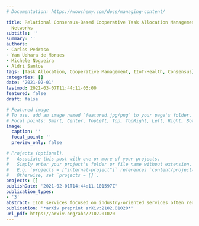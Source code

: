 ```yaml
---
# Documentation: https://wowchemy.com/docs/managing-content/

title: Relational Consensus-Based Cooperative Task Allocation Management for IIoT-Health
  Networks
subtitle: ''
summary: ''
authors:
- Carlos Pedroso
- Yan Uehara de Moraes
- Michele Nogueira
- Aldri Santos
tags: [Task Allocation, Cooperative Management, IIoT-Health, Consensus]
categories: []
date: '2021-02-01'
lastmod: 2021-03-07T11:44:11-03:00
featured: false
draft: false

# Featured image
# To use, add an image named `featured.jpg/png` to your page's folder.
# Focal points: Smart, Center, TopLeft, Top, TopRight, Left, Right, BottomLeft, Bottom, BottomRight.
image:
  caption: ''
  focal_point: ''
  preview_only: false

# Projects (optional).
#   Associate this post with one or more of your projects.
#   Simply enter your project's folder or file name without extension.
#   E.g. `projects = ["internal-project"]` references `content/project/deep-learning/index.md`.
#   Otherwise, set `projects = []`.
projects: []
publishDate: '2021-02-01T14:44:11.101597Z'
publication_types:
- '3'
abstract: IIoT services focused on industry-oriented services often require objects run more than one task. IIoT objects poses the challenge of distributing and managing task allocation among them. The fairness of task allocation brings flexible network reconfiguration and maximizes the tasks to be performed. Although existing approaches optimize and manage the dynamics of objects, not all them consider both co-relationship between tasks and object capabilities and the distributed allocation over the cluster service. This paper introduces the ACADIA mechanism for task allocation in IIoT networks in order to distribute task among objects. It relies on relational consensus strategies to allocate tasks and similarity capabilities to determine which objects can play in accomplishing those tasks. Evaluation on NS-3 showed that ACADIA achieved 98% of allocated tasks in an IIoT-Health considering all scenarios, average more than 95% of clusters apt to performed tasks in a low response time, and achieved 50% more effectiveness in task allocation compared to the literature solution CONTASKI.
publication: '*arXiv preprint arXiv:2102.01020*'
url_pdf: https://arxiv.org/abs/2102.01020
---
```

